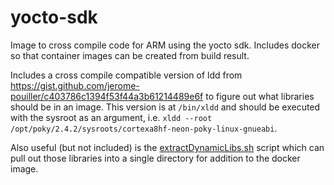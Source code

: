 # yocto-sdk

Image to cross compile code for ARM using the yocto sdk. Includes docker so that container images can
be created from build result.

Includes a cross compile compatible version of ldd from
https://gist.github.com/jerome-pouiller/c403786c1394f53f44a3b61214489e6f to figure out what libraries
should be in an image. This version is at `/bin/xldd` and should be executed with the sysroot as an
argument, i.e. `xldd --root /opt/poky/2.4.2/sysroots/cortexa8hf-neon-poky-linux-gnueabi`.

Also useful (but not included) is the
[extractDynamicLibs.sh](https://github.com/mark-grimes/Dockerfiles/blob/master/extractDynamicLibs.sh)
script which can pull out those libraries into a single directory for addition to the docker image.
